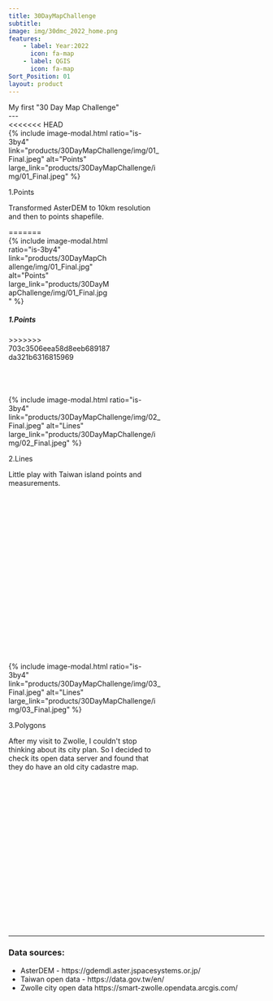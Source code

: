 ```yaml
---
title: 30DayMapChallenge
subtitle:
image: img/30dmc_2022_home.png
features:
    - label: Year:2022
      icon: fa-map
    - label: QGIS
      icon: fa-map
Sort_Position: 01
layout: product
---
```

<div class="content">
My first "30 Day Map Challenge"
</div>
---
<div class="block">
	<div class="columns">
		<div class="column is-one-third">
<<<<<<< HEAD
			<div class="box" style="width: 300px; height:525px">
			{% include image-modal.html ratio="is-3by4" link="products/30DayMapChallenge/img/01_Final.jpeg" alt="Points" large_link="products/30DayMapChallenge/img/01_Final.jpeg" %}
				<p class="is-size-5">1.Points</p>
				<p></p>
				<p class="is-size-7">Transformed AsterDEM to 10km resolution and then to points shapefile.</p>
=======
			<div class="box" style="width: 200px;">
			{% include image-modal.html ratio="is-3by4" link="products/30DayMapChallenge/img/01_Final.jpg" alt="Points" large_link="products/30DayMapChallenge/img/01_Final.jpg" %}
				<h5>1.Points</h5>
>>>>>>> 703c3506eea58d8eeb689187da321b6316815969
			</div>
		</div>
		<div class="column is-one-third">
			<div class="box" style="width: 300px; height:525px">
			{% include image-modal.html ratio="is-3by4" link="products/30DayMapChallenge/img/02_Final.jpeg" alt="Lines" large_link="products/30DayMapChallenge/img/02_Final.jpeg" %}
				<p class="is-size-5">2.Lines</p>
				<p></p>
				<p class="is-size-7">Little play with Taiwan island points and measurements.</p>
			</div>
		</div>
		<div class="column is-one-third">
			<div class="box" style="width: 300px; height:525px">
			{% include image-modal.html ratio="is-3by4" link="products/30DayMapChallenge/img/03_Final.jpeg" alt="Lines" large_link="products/30DayMapChallenge/img/03_Final.jpeg" %}
				<p class="is-size-5">3.Polygons</p>
				<p class="is-size-7">After my visit to Zwolle, I couldn't stop thinking about its city plan. So I decided to check its open data server and found that they do have an old city cadastre map.</p>
			</div>
		</div>
	</div>
</div>


---
<div class="block">
		<h3>Data sources:</h3>
		 <ul>
			<li>AsterDEM - https://gdemdl.aster.jspacesystems.or.jp/</li>
			<li>Taiwan open data - https://data.gov.tw/en/</li>
			<li>Zwolle city open data https://smart-zwolle.opendata.arcgis.com/</li>
		 </ul>
</div>
